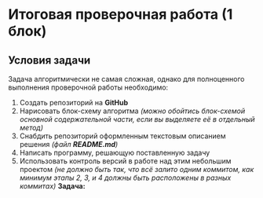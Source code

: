 # Итоговая проверочная работа (1 блок)
## **Условия задачи**

Задача алгоритмически не самая сложная, однако для полноценного выполнения проверочной работы необходимо:

1. Создать репозиторий на __GitHub__
2. Нарисовать блок-схему алгоритма _(можно обойтись блок-схемой основной содержательной части, если вы выделяете её в отдельный метод)_
3. Снабдить репозиторий оформленным текстовым описанием решения _(файл __README.md__)_
4. Написать программу, решающую поставленную задачу
5. Использовать контроль версий в работе над этим небольшим проектом _(не должно быть так, что всё залито одним коммитом, как минимум этапы 2, 3, и 4 должны быть расположены в разных коммитах)_
**Задача:**